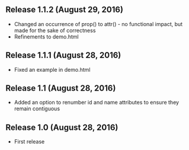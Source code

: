 ## Release 1.1.2 (August 29, 2016)

* Changed an occurrence of prop() to attr() - no functional impact, but made for the sake of correctness
* Refinements to demo.html


## Release 1.1.1 (August 28, 2016)

* Fixed an example in demo.html


## Release 1.1 (August 28, 2016)

* Added an option to renumber id and name attributes to ensure they remain contiguous


## Release 1.0 (August 28, 2016)

* First release
